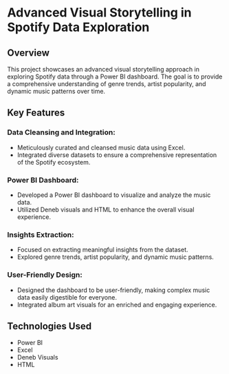 # Advanced Visual Storytelling in Spotify Data Exploration

## Overview

This project showcases an advanced visual storytelling approach in exploring Spotify data through a Power BI dashboard. The goal is to provide a comprehensive understanding of genre trends, artist popularity, and dynamic music patterns over time.

## Key Features

### Data Cleansing and Integration:

- Meticulously curated and cleansed music data using Excel.
- Integrated diverse datasets to ensure a comprehensive representation of the Spotify ecosystem.

### Power BI Dashboard:

- Developed a Power BI dashboard to visualize and analyze the music data.
- Utilized Deneb visuals and HTML to enhance the overall visual experience.

### Insights Extraction:

- Focused on extracting meaningful insights from the dataset.
- Explored genre trends, artist popularity, and dynamic music patterns.

### User-Friendly Design:

- Designed the dashboard to be user-friendly, making complex music data easily digestible for everyone.
- Integrated album art visuals for an enriched and engaging experience.

## Technologies Used

- Power BI
- Excel
- Deneb Visuals
- HTML


